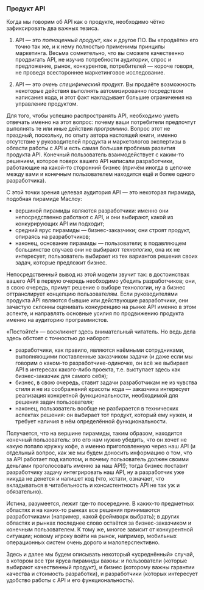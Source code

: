 ### Продукт API

Когда мы говорим об API как о продукте, необходимо чётко зафиксировать два важных тезиса.

  1. API — это *полноценный продукт*, как и другое ПО. Вы «продаёте» его точно так же, и к нему полностью применимы принципы маркетинга. Весьма сомнительно, что вы сможете качественно продвигать API, не изучив потребности аудитории, спрос и предложение, рынок, конкурентов, потребителей — короче говоря, не проведя всестороннее маркетинговое исследование.

  2. API — это *очень специфический продукт*. Вы продаёте возможность некоторые действия выполнять автомизированно посредством написания кода, и этот факт накладывает большие ограничения на управление продуктом.

Для того, чтобы успешно распространять API, необходимо уметь отвечать именно на этот вопрос: почему ваши потребители предпочтут выполнять те или иные действия *программно*. Вопрос этот не праздный, поскольку, по опыту автора настоящей книги, именно отсутствие у руководителей продукта и маркетологов экспертизы в области работы с API и есть самая большая проблема развития продукта API. Конечный пользователь взаимодействует с каким-то решением, которое поверх вашего API написали разработчики, работающие на какой-то сторонний бизнес (причём иногда в цепочке между вами и конечным пользователем находится ещё и более одного разработчика).

С этой точки зрения целевая аудитория API — это некоторая пирамида, подобная пирамиде Маслоу:
  * вершиной пирамиды являются разработчики: именно они непосредственно работают с API, и они выбирают, какой из конкурирующих API им подходит;
  * средний ярус пирамиды — бизнес-заказчики; они строят продукт, опираясь на разработчиков;
  * наконец, основание пирамиды — пользователи; в подавляющем большинстве случаев они не выбирают *технологию*, она их не интересует; пользователь выбирает из тех вариантов решения своих задач, которые предложит бизнес.

Непосредственный вывод из этой модели звучит так: в достоинствах вашего API в первую очередь необходимо убедить разработчиков; они, в свою очередь, примут решение о выборе технологии, ну а бизнес оттранслирует концепцию пользователям. Если руководителями продукта API являются бывшие или действующие разработчики, они зачастую склонны оценивать конкуренцию на рынке API именно в этом аспекте, и направлять основные усилия по продвижению продукта именно на аудиторию программистов.

«Постойте!» — воскликнет здесь внимательный читатель. Но ведь дела здесь обстоят с точностью до наборот:
  * разработчики, как правило, являются наёмными сотрудниками, выполняющими поставленные заказчиком задачи (и даже если мы говорим о каком-то разработчике-одиночке, он всё же выбирает API в интересах какого-либо проекта, т.е. выступает здесь как бизнес-заказчик для самого себя);
  * бизнес, в свою очередь, ставит задачи разработчикам не из чувства стиля и не из соображений красоты кода — заказчика интересует реализация конкретной функциональности, необходимой для решения задач пользователя;
  * наконец, пользователь вообще не разбирается в технических аспектах решения: он выбирает тот продукт, который ему нужен, и требует наличия в нём определённой функциональности.

Получается, что на вершине пирамиды, таким образом, находится конечный пользователь: это его нам нужно убедить, что он хочет не какую попало кружку кофе, а именно приготовленную через наш API (и отдельный вопрос, как же мы будем доносить информацию о том, что за API работает под капотом, и почему пользователь должен своими деньгами проголосовать именно за наш API!); тогда бизнес поставит разработчику задачу интегрировать наш API, ну а разработчик уже никуда не денется и напишет код (что, кстати, означает, что вкладываться в читабельность и консистентность API не так уж и обязательно).

Истина, разумеется, лежит где-то посередине. В каких-то предметных областях и на каких-то рынках все решения принимаются разработчиками (например, какой фреймворк выбрать); в других областях и рынках последнее слово остаётся за бизнес-заказчиком и конечным пользователем. К тому же, многое зависит от конкурентной ситуации; новому игроку войти на рынок, например, мобильных операционных систем очень дорого и малоперспективно.

Здесь и далее мы будем описывать некоторый «усреднённый» случай, в котором все три яруса пирамиды важны: и пользователи (которые выбирают качественный продукт), и бизнес (которому важны гарантии качества и стоимость разработки), и разработчики (которых интересует удобство работы с API и его функциональность).